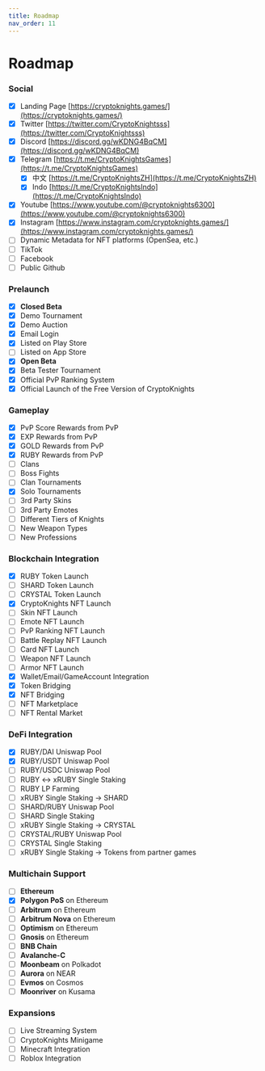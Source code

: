 ```yaml
---
title: Roadmap
nav_order: 11
---
```


# Roadmap

### Social

* [x] Landing Page [https://cryptoknights.games/](https://cryptoknights.games/)
* [x] Twitter [https://twitter.com/CryptoKnightsss](https://twitter.com/CryptoKnightsss)
* [x] Discord [https://discord.gg/wKDNG4BqCM](https://discord.gg/wKDNG4BqCM)
* [x] Telegram [https://t.me/CryptoKnightsGames](https://t.me/CryptoKnightsGames)
  * [x] 中文 [https://t.me/CryptoKnightsZH](https://t.me/CryptoKnightsZH)
  * [x] Indo [https://t.me/CryptoKnightsIndo](https://t.me/CryptoKnightsIndo)
* [x] Youtube [https://www.youtube.com/@cryptoknights6300](https://www.youtube.com/@cryptoknights6300)
* [x] Instagram [https://www.instagram.com/cryptoknights.games/](https://www.instagram.com/cryptoknights.games/)
* [ ] Dynamic Metadata for NFT platforms (OpenSea, etc.)
* [ ] TikTok
* [ ] Facebook
* [ ] Public Github

### Prelaunch

* [x] **Closed Beta**
* [x] Demo Tournament
* [x] Demo Auction
* [x] Email Login
* [x] Listed on Play Store
* [ ] Listed on App Store
* [x] **Open Beta**
* [x] Beta Tester Tournament
* [x] Official PvP Ranking System
* [x] Official Launch of the Free Version of CryptoKnights

### Gameplay

* [x] PvP Score Rewards from PvP
* [x] EXP Rewards from PvP
* [x] GOLD Rewards from PvP
* [x] RUBY Rewards from PvP
* [ ] Clans
* [ ] Boss Fights
* [ ] Clan Tournaments
* [x] Solo Tournaments
* [ ] 3rd Party Skins
* [ ] 3rd Party Emotes
* [ ] Different Tiers of Knights
* [ ] New Weapon Types
* [ ] New Professions

### Blockchain Integration

* [x] RUBY Token Launch
* [ ] SHARD Token Launch
* [ ] CRYSTAL Token Launch
* [x] CryptoKnights NFT Launch
* [ ] Skin NFT Launch
* [ ] Emote NFT Launch
* [ ] PvP Ranking NFT Launch
* [ ] Battle Replay NFT Launch
* [ ] Card NFT Launch
* [ ] Weapon NFT Launch
* [ ] Armor NFT Launch
* [x] Wallet/Email/GameAccount Integration
* [x] Token Bridging
* [x] NFT Bridging
* [ ] NFT Marketplace
* [ ] NFT Rental Market

### DeFi Integration

* [x] RUBY/DAI Uniswap Pool
* [x] RUBY/USDT Uniswap Pool
* [ ] RUBY/USDC Uniswap Pool
* [ ] RUBY <-> xRUBY Single Staking
* [ ] RUBY LP Farming
* [ ] xRUBY Single Staking -> SHARD
* [ ] SHARD/RUBY Uniswap Pool
* [ ] SHARD Single Staking
* [ ] xRUBY Single Staking -> CRYSTAL
* [ ] CRYSTAL/RUBY Uniswap Pool
* [ ] CRYSTAL Single Staking
* [ ] xRUBY Single Staking -> Tokens from partner games

### Multichain Support

* [ ] **Ethereum**
* [x] **Polygon PoS** on Ethereum
* [ ] **Arbitrum** on Ethereum
* [ ] **Arbitrum Nova** on Ethereum
* [ ] **Optimism** on Ethereum
* [ ] **Gnosis** on Ethereum
* [ ] **BNB Chain**
* [ ] **Avalanche-C**
* [ ] **Moonbeam** on Polkadot
* [ ] **Aurora** on NEAR
* [ ] **Evmos** on Cosmos
* [ ] **Moonriver** on Kusama

### Expansions

* [ ] Live Streaming System
* [ ] CryptoKnights Minigame
* [ ] Minecraft Integration
* [ ] Roblox Integration
